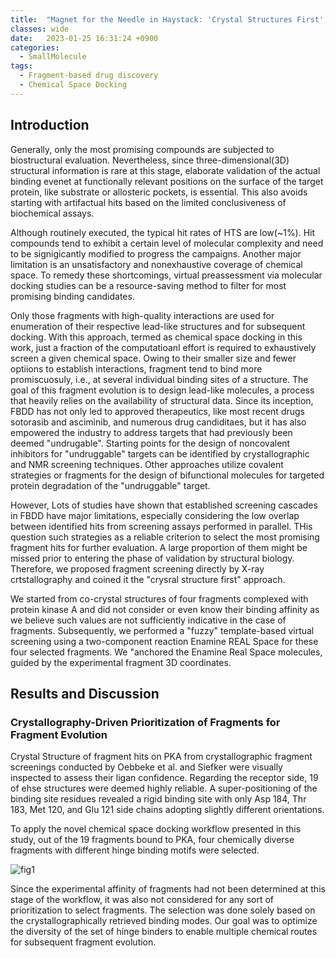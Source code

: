 ```yaml
---
title:  "Magnet for the Needle in Haystack: 'Crystal Structures First' Fragment Hits Unlock Active Chemical Matter Using Targeted Exploration of vast Chemical Spaces "
classes: wide
date:   2023-01-25 16:31:24 +0900
categories: 
  - SmallMolecule
tags:
  - Fragment-based drug discovery
  - Chemical Space Docking
---
```


## Introduction
Generally, only the most promising compounds are subjected to biostructural evaluation. Nevertheless, since three-dimensional(3D) structural information is rare at this stage, elaborate validation of the actual binding evenet at functionally relevant positions on the surface of the target protein, like substrate or allosteric pockets, is essential. This also avoids starting with artifactual hits based on the limited conclusiveness of biochemical assays. 

Although routinely executed, the typical hit rates of HTS are low(~1%). Hit compounds tend to exhibit a certain level of molecular complexity and need to be signigicantly modified to progress the campaigns. Another major limitation is an unsatisfactory and nonexhaustive coverage of chemical space. To remedy these shortcomings, virtual preassessment via molecular docking studies can be a resource-saving method to filter for most promising binding candidates. 

Only those fragments with high-quality interactions are used for enumeration of their respective lead-like structures and for subsequent docking. With this approach, termed as chemical space docking in this work, just a fraction of the computatioanl effort is required to exhaustively screen a given chemical space. Owing to their smaller size and fewer optiions to establish interactions, fragment tend to bind more promiscuosuly, i.e., at several individual binding sites of a structure. The goal of this fragment evolution is to design lead-like molecules, a process that heavily relies on the availability of structural data. Since its inception, FBDD has not only led to approved therapeutics, like most recent drugs sotorasib and asciminib, and numerous drug candiditaes, but it has also empowered the industry to address targets that had previously been deemed "undrugable". Starting points for the design of noncovalent inhibitors for "undruggable" targets can be identified by crystallographic and NMR screening techniques. Other approaches utilize covalent strategies or fragments for the design of bifunctional molecules for targeted protein degradation of the "undruggable" target. 

However, Lots of studies have shown that established screening cascades in FBDD have major limitations, especially considering the low overlap between identified hits from screening assays performed in parallel. THis question such strategies as a reliable criterion to select the most promising fragment hits for further evaluation. A large proportion of them might be missed prior to entering the phase of validation by structural biology. Therefore, we proposed fragment screening directly by X-ray crtstallography and coined it the "crysral structure first" approach. 

We started from co-crystal structures of four fragments complexed with protein kinase A and did not consider or even know their binding affinity as we believe such values are not sufficiently indicative in the case of fragments. Subsequently, we performed a "fuzzy" template-based virtual screening using a two-component reaction Enamine REAL Space for these four selected fragments. We "anchored the Enamine Real Space molecules, guided by the experimental fragment 3D coordinates. 

## Results and Discussion

### Crystallography-Driven Prioritization of Fragments for Fragment Evolution

Crystal Structure of fragment hits on PKA from crystallographic fragment screenings conducted by Oebbeke et al. and Siefker were visually inspected to assess their ligan confidence. Regarding the receptor side, 19 of ehse structures were deemed highly reliable. A super-positioning of the binding site residues revealed a rigid binding site with only Asp 184, Thr 183, Met 120, and Glu 121 side chains adopting slightly different orientations.

To apply the novel chemical space docking workflow presented in this study, out of the 19 fragments bound to PKA, four chemically diverse fragments with different hinge binding motifs were selected. 

![fig1](https://jasonkim8652.github.io/assets/images/Magnet1.png)

Since the experimental affinity of fragments had not been determined at this stage of the workflow, it was also not considered for any sort of prioritization to select fragments. The selection was done solely based on the crystallographically retrieved binding modes. Our goal was to optimize the diversity of the set of hinge binders to enable multiple chemical routes for subsequent fragment evolution. 

